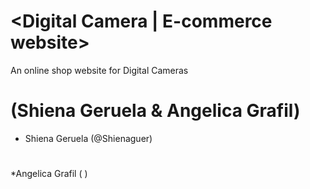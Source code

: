 # <Digital Camera | E-commerce website>

An online shop website for Digital Cameras
  
# <Members> (Shiena Geruela & Angelica Grafil)
  * Shiena Geruela (@Shienaguer)
# <members>
  *Angelica Grafil  (  )
